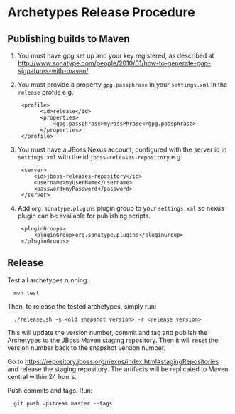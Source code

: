 Archetypes Release Procedure
============================

Publishing builds to Maven
--------------------------

  1. You must have gpg set up and your key registered, as described at <http://www.sonatype.com/people/2010/01/how-to-generate-pgp-signatures-with-maven/>
  2. You must provide a property `gpg.passphrase` in your `settings.xml` in the `release` profile e.g.

          <profile>
                <id>release</id>
                <properties>
                    <gpg.passphrase>myPassPhrase</gpg.passphrase>
                </properties>
          </profile>
  3. You must have a JBoss Nexus account, configured with the server id in `settings.xml` with the id `jboss-releases-repository` e.g.

          <server>
              <id>jboss-releases-repository</id>
              <username>myUserName</username>
              <password>myPassword</password>
          </server>

  4. Add `org.sonatype.plugins` plugin group to your `settings.xml` so nexus plugin can be available for publishing scripts.

          <pluginGroups>
              <pluginGroup>org.sonatype.plugins</pluginGroup>
          </pluginGroups>

Release
-------

Test all archetypes running:

      mvn test

Then, to release the tested archetypes, simply run:  
      
      ./release.sh -s <old snapshot version> -r <release version>

  This will  update the version number, commit and tag and publish the Archetypes to the JBoss Maven staging repository. Then it will reset the version number back to the snapshot version number. 

  Go to <https://repository.jboss.org/nexus/index.html#stagingRepositories> and release the staging repository. The artifacts will be replicated to Maven central within 24 hours.

  Push commits and tags. Run:

      git push upstream master --tags

